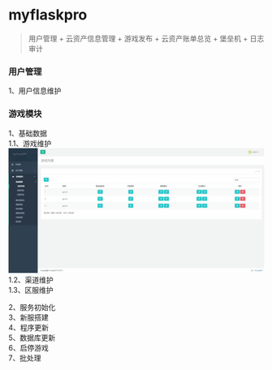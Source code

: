 # myflaskpro
> 用户管理 + 云资产信息管理 + 游戏发布 + 云资产账单总览 + 堡垒机 + 日志审计


### 用户管理
1、用户信息维护

### 游戏模块
1、基础数据  
1.1、游戏维护  
![img](https://github.com/huangzhif/myflaskpro/blob/dev/app/static/gif/games.gif) 
1.2、渠道维护  
1.3、区服维护
  
2、服务初始化  
3、新服搭建  
4、程序更新  
5、数据库更新  
6、启停游戏  
7、批处理  
